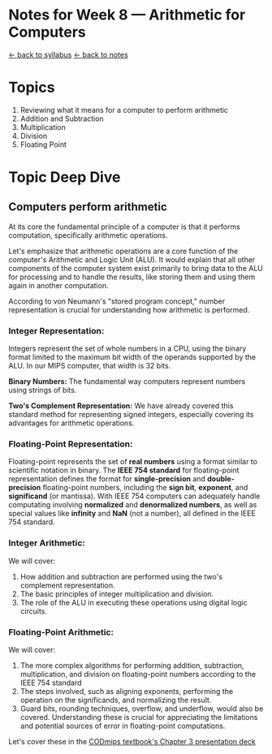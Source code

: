 # Notes for Week 8 &mdash; Arithmetic for Computers

[ &larr; back to syllabus](/courses/ece251/2025/ece251-syllabus-spring-2025.html) [ &larr; back to notes](/courses/ece251/2025/ece251-notes.html)

# Topics

1. Reviewing what it means for a computer to perform arithmetic
2. Addition and Subtraction
3. Multiplication
4. Division
5. Floating Point

# Topic Deep Dive

## Computers perform arithmetic

At its core the fundamental principle of a computer is that it performs computation, specifically arithmetic operations.

Let's emphasize that arithmetic operations are a core function of the computer's Arithmetic and Logic Unit (ALU). It would explain that all other components of the computer system exist primarily to bring data to the ALU for processing and to handle the results, like storing them and using them again in another computation.

According to von Neumann's "stored program concept," number representation is crucial for understanding how arithmetic is performed.

### Integer Representation:

Integers represent the set of whole numbers in a CPU, using the binary format limited to the maximum bit width of the operands supported by the ALU. In our MIPS computer, that width is 32 bits.

**Binary Numbers:** The fundamental way computers represent numbers using strings of bits.

**Two's Complement Representation:** We have already covered this standard method for representing signed integers, especially covering its advantages for arithmetic operations.

### Floating-Point Representation:

Floating-point represents the set of **real numbers** using a format similar to scientific notation in binary. The **IEEE 754 standard** for floating-point representation defines the format for **single-precision** and **double-precision** floating-point numbers, including the **sign bit**, **exponent**, and **significand** (or mantissa). With IEEE 754 computers can adequately handle computating involving **normalized** and **denormalized numbers**, as well as special values like **infinity** and **NaN** (not a number), all defined in the IEEE 754 standard.

### Integer Arithmetic:

We will cover:

1. How addition and subtraction are performed using the two's complement representation.
2. The basic principles of integer multiplication and division.
3. The role of the ALU in executing these operations using digital logic circuits.

### Floating-Point Arithmetic:

We will cover:

1. The more complex algorithms for performing addition, subtraction, multiplication, and division on floating-point numbers according to the IEEE 754 standard
2. The steps involved, such as aligning exponents, performing the operation on the significands, and normalizing the result.
3. Guard bits, rounding techniques, overflow, and underflow, would also be covered. Understanding these is crucial for appreciating the limitations and potential sources of error in floating-point computations.

Let's cover these in the [CODmips textbook's Chapter 3 presentation deck](./Patterson6e_MIPS_Ch03_PPT.ppt)
